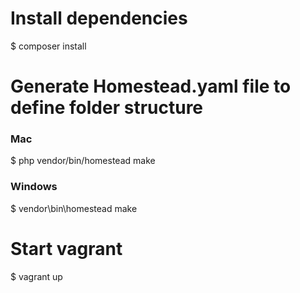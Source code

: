 # Install dependencies
$ composer install

# Generate Homestead.yaml file to define folder structure
### Mac
$ php vendor/bin/homestead make

### Windows
$ vendor\\bin\\homestead make

# Start vagrant
$ vagrant up

